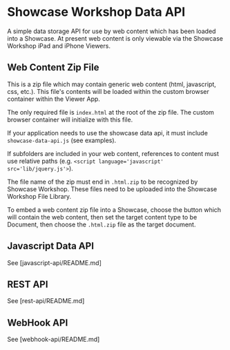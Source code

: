 Showcase Workshop Data API
==========================

A simple data storage API for use by web content which has been loaded into a Showcase. At present web content
is only viewable via the Showcase Workshop iPad and iPhone Viewers.


## Web Content Zip File

This is a zip file which may contain generic web content (html, javascript, css, etc.). This file's contents
will be loaded within the custom browser container within the Viewer App.

The only required file is `index.html` at the root of the zip file. The custom browser container will 
initialize with this file.

If your application needs to use the showcase data api, it must include `showcase-data-api.js` (see examples).

If subfolders are included in your web content, references to content must use relative 
paths (e.g. `<script language='javascript' src='lib/jquery.js'>`).

The file name of the zip must end in `.html.zip` to be recognized by Showcase Workshop. These files need to be
uploaded into the Showcase Workshop File Library.

To embed a web content zip file into a Showcase, choose the button which will contain the web content, then set
the target content type to be Document, then choose the `.html.zip` file as the target document.


## Javascript Data API

See [javascript-api/README.md]

## REST API

See [rest-api/README.md]

## WebHook API

See [webhook-api/README.md]
